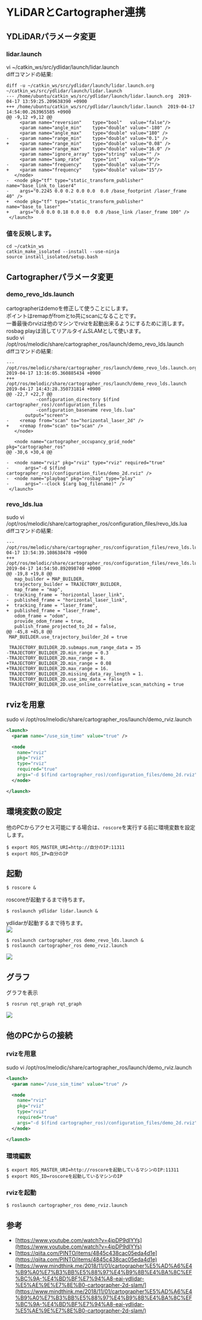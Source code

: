 # YLiDARとCartographer連携

## YDLiDARパラメータ変更

### lidar.launch
vi ~/catkin_ws/src/ydlidar/launch/lidar.launch<br>
diffコマンドの結果:<br>
```
diff -u ~/catkin_ws/src/ydlidar/launch/lidar.launch.org ~/catkin_ws/src/ydlidar/launch/lidar.launch
--- /home/ubuntu/catkin_ws/src/ydlidar/launch/lidar.launch.org	2019-04-17 13:59:25.209638390 +0900
+++ /home/ubuntu/catkin_ws/src/ydlidar/launch/lidar.launch	2019-04-17 14:54:00.263965585 +0900
@@ -9,12 +9,12 @@
     <param name="reversion"    type="bool"   value="false"/>
     <param name="angle_min"    type="double" value="-180" />
     <param name="angle_max"    type="double" value="180" />
-    <param name="range_min"    type="double" value="0.1" />
+    <param name="range_min"    type="double" value="0.08" />
     <param name="range_max"    type="double" value="16.0" />
     <param name="ignore_array" type="string" value="" />
     <param name="samp_rate"    type="int"    value="9"/>
-    <param name="frequency"    type="double" value="7"/>
+    <param name="frequency"    type="double" value="15"/>
   </node>
-  <node pkg="tf" type="static_transform_publisher" name="base_link_to_laser4"
-    args="0.2245 0.0 0.2 0.0 0.0  0.0 /base_footprint /laser_frame 40" />
+  <node pkg="tf" type="static_transform_publisher" name="base_to_laser"
+    args="0.0 0.0 0.18 0.0 0.0  0.0 /base_link /laser_frame 100" />
 </launch>
```

### 値を反映します。<br>
```
cd ~/catkin_ws
catkin_make_isolated --install --use-ninja
source install_isolated/setup.bash
```

## Cartographerパラメータ変更

### demo_revo_lds.launch
cartographerはdemoを修正して使うことにします。<br>
ポイントはremapがfromとto共にscanになることです。<br>
一番最後のrvizは他のマシンでrvizを起動出来るようにするために消します。<br>
rosbag playは消してリアルタイムSLAMとして使います。<br>
sudo vi /opt/ros/melodic/share/cartographer_ros/launch/demo_revo_lds.launch<br>
diffコマンドの結果:<br>
```
--- /opt/ros/melodic/share/cartographer_ros/launch/demo_revo_lds.launch.org	2019-04-17 13:16:05.360885434 +0900
+++ /opt/ros/melodic/share/cartographer_ros/launch/demo_revo_lds.launch	2019-04-17 14:43:28.350731814 +0900
@@ -22,7 +22,7 @@
           -configuration_directory $(find cartographer_ros)/configuration_files
           -configuration_basename revo_lds.lua"
       output="screen">
-    <remap from="scan" to="horizontal_laser_2d" />
+    <remap from="scan" to="scan" />
   </node>
 
   <node name="cartographer_occupancy_grid_node" pkg="cartographer_ros"
@@ -30,6 +30,4 @@
 
-  <node name="rviz" pkg="rviz" type="rviz" required="true"
-      args="-d $(find cartographer_ros)/configuration_files/demo_2d.rviz" />
-  <node name="playbag" pkg="rosbag" type="play"
-      args="--clock $(arg bag_filename)" />
 </launch>
```

### revo_lds.lua

sudo vi /opt/ros/melodic/share/cartographer_ros/configuration_files/revo_lds.lua<br>
diffコマンドの結果:<br>
```
--- /opt/ros/melodic/share/cartographer_ros/configuration_files/revo_lds.lua.org2019-04-17 13:54:39.108638478 +0900
+++ /opt/ros/melodic/share/cartographer_ros/configuration_files/revo_lds.lua	2019-04-17 14:54:50.892098740 +0900
@@ -19,8 +19,8 @@
   map_builder = MAP_BUILDER,
   trajectory_builder = TRAJECTORY_BUILDER,
   map_frame = "map",
-  tracking_frame = "horizontal_laser_link",
-  published_frame = "horizontal_laser_link",
+  tracking_frame = "laser_frame",
+  published_frame = "laser_frame",
   odom_frame = "odom",
   provide_odom_frame = true,
   publish_frame_projected_to_2d = false,
@@ -45,8 +45,8 @@
 MAP_BUILDER.use_trajectory_builder_2d = true
 
 TRAJECTORY_BUILDER_2D.submaps.num_range_data = 35
-TRAJECTORY_BUILDER_2D.min_range = 0.3
-TRAJECTORY_BUILDER_2D.max_range = 8.
+TRAJECTORY_BUILDER_2D.min_range = 0.08
+TRAJECTORY_BUILDER_2D.max_range = 16.
 TRAJECTORY_BUILDER_2D.missing_data_ray_length = 1.
 TRAJECTORY_BUILDER_2D.use_imu_data = false
 TRAJECTORY_BUILDER_2D.use_online_correlative_scan_matching = true
```

## rvizを用意
sudo vi /opt/ros/melodic/share/cartographer_ros/launch/demo_rviz.launch
```xml
<launch>
  <param name="/use_sim_time" value="true" />

  <node 
    name="rviz" 
    pkg="rviz" 
    type="rviz" 
    required="true"
    args="-d $(find cartographer_ros)/configuration_files/demo_2d.rviz">
  </node>

</launch>
```

## 環境変数の設定
他のPCからアクセス可能にする場合は、`roscore`を実行する前に環境変数を設定します。<br>
```
$ export ROS_MASTER_URI=http://自分のIP:11311
$ export ROS_IP=自分のIP
```

## 起動
```
$ roscore &
```
roscoreが起動するまで待ちます。<br>
```
$ roslaunch ydlidar lidar.launch &
```
ydlidarが起動するまで待ちます。<br>
![](./img/YDLiDAR-Terminal.png)<br>
```
$ roslaunch cartographer_ros demo_revo_lds.launch &
$ roslaunch cartographer_ros demo_rviz.launch
```
![](./img/YDLiDAR-Cartographer.png)<br>

## グラフ

グラフを表示
```
$ rosrun rqt_graph rqt_graph
```
![](./img/YDLiDAR-graph.png)<br>

## 他のPCからの接続

### rvizを用意
sudo vi /opt/ros/melodic/share/cartographer_ros/launch/demo_rviz.launch
```xml
<launch>
  <param name="/use_sim_time" value="true" />

  <node 
    name="rviz" 
    pkg="rviz" 
    type="rviz" 
    required="true"
    args="-d $(find cartographer_ros)/configuration_files/demo_2d.rviz">
  </node>

</launch>
```

### 環境編数
```
$ export ROS_MASTER_URI=http://roscoreを起動しているマシンのIP:11311
$ export ROS_ID=roscoreを起動しているマシンのIP
```
### rvizを起動
```
$ roslaunch cartographer_ros demo_rviz.launch
```

## 参考

* [https://www.youtube.com/watch?v=4ipDP9dIYYs](https://www.youtube.com/watch?v=4ipDP9dIYYs)
* [https://qiita.com/PINTO/items/4845c438cac05eda4d1e](https://qiita.com/PINTO/items/4845c438cac05eda4d1e)
* [https://www.mindthink.me/2018/11/01/cartographer%E5%AD%A6%E4%B9%A0%E7%B3%BB%E5%88%97%E4%B9%8B%E4%BA%8C%EF%BC%9A-%E4%BD%BF%E7%94%A8-eai-ydlidar-%E5%AE%9E%E7%8E%B0-cartographer-2d-slam/](https://www.mindthink.me/2018/11/01/cartographer%E5%AD%A6%E4%B9%A0%E7%B3%BB%E5%88%97%E4%B9%8B%E4%BA%8C%EF%BC%9A-%E4%BD%BF%E7%94%A8-eai-ydlidar-%E5%AE%9E%E7%8E%B0-cartographer-2d-slam/)

